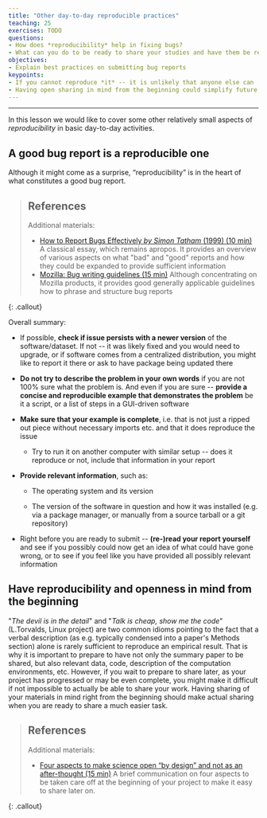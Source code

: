 ```yaml
---
title: "Other day-to-day reproducible practices"
teaching: 25
exercises: TODO
questions:
- How does *reproducibility* help in fixing bugs?
- What can you do to be ready to share your studies and have them be reproducible?
objectives:
- Explain best practices on submitting bug reports
keypoints:
- If you cannot reproduce *it* -- it is unlikely that anyone else can
- Having open sharing in mind from the beginning could simplify future reproducibility
---
```


---

In this lesson we would like to cover some other relatively small
aspects of *reproducibility* in basic day-to-day activities.

## A good bug report is a reproducible one

Although it might come as a surprise, “reproducibility” is in the
heart of what constitutes a good bug report.


> ## References
>
> Additional materials:
>
> - [How to Report Bugs Effectively  *by Simon Tatham* (1999) (10 min)](http://www.chiark.greenend.org.uk/~sgtatham/bugs.html)
>   A classical essay, which remains apropos.  It provides an
>   overview of various aspects on what "bad" and "good" reports and how they could be expanded to
>   provide sufficient information
> - [Mozilla: Bug writing guidelines (15 min)](https://developer.mozilla.org/en-US/docs/Mozilla/QA/Bug_writing_guidelines)
>   Although concentrating on Mozilla products, it provides good
>   generally applicable guidelines how to phrase and structure
>   bug reports
>
{: .callout}

Overall summary:

- If possible, **check if issue persists with a newer version** of the
  software/dataset. If not -- it was likely fixed and you would need
  to upgrade, or if software comes from a centralized distribution,
  you might like to report it there or ask to have package being
  updated there

- **Do not try to describe the problem in your own words** if you are not
  100% sure what the problem is. And even if you are sure -- **provide
  a concise and reproducible example that demonstrates the problem** be
  it a script, or a list of steps in a GUI-driven software

- **Make sure that your example is complete**, i.e. that is not just a
  ripped out piece without necessary imports etc. and that it does
  reproduce the issue
  
  - Try to run it on another computer with similar setup -- does it
    reproduce or not, include that information in your report

- **Provide relevant information**, such as:

  - The operating system and its version

  - The version of the software in question and how it was installed
    (e.g. via a package manager, or manually from a source tarball
    or a git repository)

- Right before you are ready to submit -- **(re-)read your report
  yourself** and see if you possibly could now get an idea of
  what could have gone wrong, or to see if you feel like you have
  provided all possibly relevant information

## Have reproducibility and openness in mind from the beginning

"*The devil is in the detail*" and "*Talk is cheap, show me the code*"
(L.Torvalds, Linux project) are two common idioms pointing to the fact
that a verbal description (as e.g. typically condensed into a paper's
Methods section) alone is rarely sufficient to reproduce an empirical
result.  That is why it is important to prepare to have not only the
summary paper to be shared, but also relevant data, code, description
of the computation environments, etc.  However, if you wait to prepare
to share later, as your project has progressed or may be even complete, you might
make it difficult if not impossible to actually be able to
share your work.  Having sharing of your materials in mind right from the
beginning should make actual sharing when you are ready to share a
much easier task.

> ## References
>
> Additional materials:
>
> - [Four aspects to make science open “by design” and not as an after-thought (15 min)](http://dx.doi.org/10.1186/s13742-015-0072-7)
>   A brief communication on four aspects to be taken care off at the
>   beginning of your project to make it easy to share later on.
>
{: .callout}

